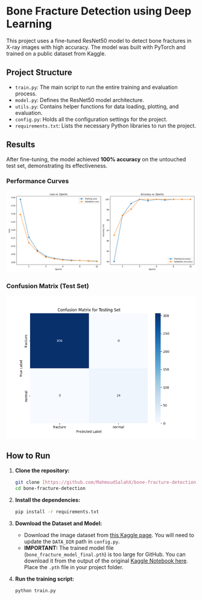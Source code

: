 # Bone Fracture Detection using Deep Learning

This project uses a fine-tuned ResNet50 model to detect bone fractures in X-ray images with high accuracy. The model was built with PyTorch and trained on a public dataset from Kaggle.

## Project Structure

- `train.py`: The main script to run the entire training and evaluation process.
- `model.py`: Defines the ResNet50 model architecture.
- `utils.py`: Contains helper functions for data loading, plotting, and evaluation.
- `config.py`: Holds all the configuration settings for the project.
- `requirements.txt`: Lists the necessary Python libraries to run the project.

## Results

After fine-tuning, the model achieved **100% accuracy** on the untouched test set, demonstrating its effectiveness.

### Performance Curves
![Performance Curves](performance_curves.png)

### Confusion Matrix (Test Set)
![Confusion Matrix](confusion_matrix_Testing.png)

## How to Run

1.  **Clone the repository:**
    ```bash
    git clone [https://github.com/MahmoudSalahX/bone-fracture-detection.git](https://github.com/MahmoudSalahX/bone-fracture-detection.git)
    cd bone-fracture-detection
    ```

2.  **Install the dependencies:**
    ```bash
    pip install -r requirements.txt
    ```

3.  **Download the Dataset and Model:**
    * Download the image dataset from [this Kaggle page](https://www.kaggle.com/datasets/vuppalaadithyasairam/bone-fracture-detection-using-x-rays). You will need to update the `DATA_DIR` path in `config.py`.
    * **IMPORTANT:** The trained model file (`bone_fracture_model_final.pth`) is too large for GitHub. You can download it from the output of the original [Kaggle Notebook here](https://www.kaggle.com/code/mahmoudsalaheldeen/bone-fracture-detection-model). Place the `.pth` file in your project folder.

4.  **Run the training script:**
    ```bash
    python train.py
    ```
